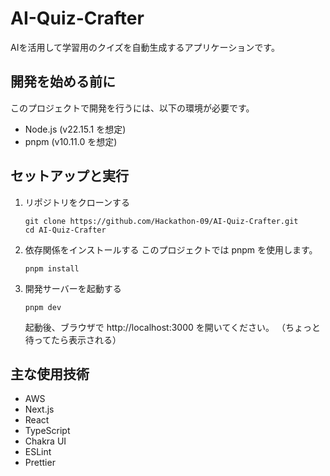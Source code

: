 # AI-Quiz-Crafter

  AIを活用して学習用のクイズを自動生成するアプリケーションです。

  ## 開発を始める前に

  このプロジェクトで開発を行うには、以下の環境が必要です。

  *   Node.js (v22.15.1 を想定)
  *   pnpm (v10.11.0 を想定)

  ## セットアップと実行

  1.  リポジトリをクローンする
        ```
        git clone https://github.com/Hackathon-09/AI-Quiz-Crafter.git
        cd AI-Quiz-Crafter
        ```

  2.  依存関係をインストールする
        このプロジェクトでは pnpm を使用します。
        ```
        pnpm install
        ```

  3.  開発サーバーを起動する
        ```
        pnpm dev
        ```
        起動後、ブラウザで http://localhost:3000 を開いてください。 （ちょっと待ってたら表示される）

  ## 主な使用技術

* AWS
*   Next.js
*   React
*   TypeScript
*   Chakra UI
*   ESLint
*   Prettier
